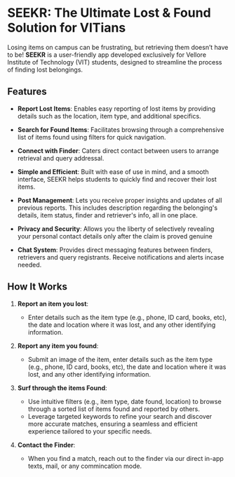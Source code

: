 # SEEKR: The Ultimate Lost & Found Solution for VITians

Losing items on campus can be frustrating, but retrieving them doesn’t have to be! **SEEKR** is a user-friendly app developed exclusively for Vellore Institute of Technology (VIT) students, designed to streamline the process of finding lost belongings.

## Features

- **Report Lost Items**: Enables easy reporting of lost items by providing details such as the location, item type, and additional specifics.
  
- **Search for Found Items**: Facilitates browsing through a comprehensive list of items found using filters for quick navigation.
  
- **Connect with Finder**: Caters direct contact between users to arrange retrieval and query addressal.
  
- **Simple and Efficient**: Built with ease of use in mind, and a smooth interface, SEEKR helps students to quickly find and recover their lost items.
  
- **Post Management**: Lets you receive proper insights and updates of all previous reports. This includes description regarding the belonging's details, item status, finder and retriever's info, all in one place.

- **Privacy and Security**: Allows you the liberty of selectively revealing your personal contact details only after the claim is proved genuine

- **Chat System**: Provides direct messaging features between finders, retrievers and query registrants. Receive notifications and alerts incase needed.
  

## How It Works

1. **Report an item you lost**:
   - Enter details such as the item type (e.g., phone, ID card, books, etc), the date and location where it was lost, and any other identifying information.

2. **Report any item you found**:
   - Submit an image of the item, enter details such as the item type (e.g., phone, ID card, books, etc), the date and location where it was lost, and any other identifying information.
  
4. **Surf through the items Found**:
   - Use intuitive filters (e.g., item type, date found, location) to browse through a sorted list of items found and reported by others.
   - Leverage targeted keywords to refine your search and discover more accurate matches, ensuring a seamless and efficient experience tailored to your specific needs.

5. **Contact the Finder**:
   - When you find a match, reach out to the finder via our direct in-app texts, mail, or any commincation mode.
  
